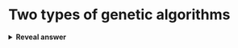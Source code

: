 # Two types of genetic algorithms
<details>
<summary><b>Reveal answer</b></summary>
- Generational - replace old population with an entirely new one (made up of offspring)<br>- Steady State - Generate a small number of offspring and just replace the worse offspring
</details>

